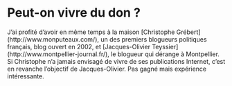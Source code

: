 # Peut-on vivre du don ?

<div></div>
J’ai profité d’avoir en même temps à la maison [Christophe Grébert](http://www.monputeaux.com/), un des premiers blogueurs politiques français, blog ouvert en 2002, et [Jacques-Olivier Teyssier](http://www.montpellier-journal.fr/), le blogueur qui dérange à Montpellier. Si Christophe n’a jamais envisagé de vivre de ses publications Internet, c’est en revanche l’objectif de Jacques-Olivier. Pas gagné mais expérience intéressante.